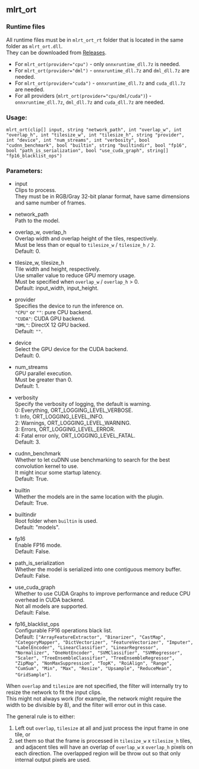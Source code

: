 ## mlrt_ort

### Runtime files

All runtime files must be in `mlrt_ort_rt` folder that is located in the same folder as `mlrt_ort.dll`.<br>
They can be downloaded from [Releases](https://github.com/Asd-g/avs-mlrt/releases).

- For `mlrt_ort(provider="cpu")` - only `onnxruntime_dll.7z` is needed.
- For `mlrt_ort(provider="dml")` - `onnxruntime_dll.7z` and `dml_dll.7z` are needed.
- For `mlrt_ort(provider="cuda")` - `onnxruntime_dll.7z` and `cuda_dll.7z` are needed.
- For all providers (`mlrt_ort(provider="cpu/dml/cuda")`) - `onnxruntime_dll.7z`, `dml_dll.7z` and `cuda_dll.7z` are needed.

### Usage:

```
mlrt_ort(clip[] input, string "network_path", int "overlap_w", int "overlap_h", int "tilesize_w", int "tilesize_h", string "provider", int "device", int "num_streams", int "verbosity", bool "cudnn_benchmark", bool "builtin", string "builtindir", bool "fp16", bool "path_is_serialization", bool "use_cuda_graph", string[] "fp16_blacklist_ops")
```

### Parameters:

- input<br>
    Clips to process.<br>
    They must be in RGB/Gray 32-bit planar format, have same dimensions and same number of frames.

- network_path<br>
    Path to the model.

- overlap_w, overlap_h<br>
    Overlap width and overlap height of the tiles, respectively.<br>
    Must be less than or equal to `tilesize_w` / `tilesize_h` `/` `2`.<br>
    Default: 0.

- tilesize_w, tilesize_h<br>
    Tile width and height, respectively.<br>
    Use smaller value to reduce GPU memory usage.<br>
    Must be specified when `overlap_w` / `overlap_h` > 0.<br>
    Default: input_width, input_height.

- provider<br>
    Specifies the device to run the inference on.<br>
    `"CPU"` or `""`: pure CPU backend.<br>
    `"CUDA"`: CUDA GPU backend.<br>
    `"DML"`: DirectX 12 GPU backed.<br>
    Default: `""`.

- device<br>
    Select the GPU device for the CUDA backend.<br>
    Default: 0.

- num_streams<br>
    GPU parallel execution.<br>
    Must be greater than 0.<br>
    Default: 1.

- verbosity<br>
    Specify the verbosity of logging, the default is warning.<br>
    0: Everything, ORT_LOGGING_LEVEL_VERBOSE.<br>
    1: Info, ORT_LOGGING_LEVEL_INFO.<br>
    2: Warnings, ORT_LOGGING_LEVEL_WARNING.<br>
    3: Errors, ORT_LOGGING_LEVEL_ERROR.<br>
    4: Fatal error only, ORT_LOGGING_LEVEL_FATAL.<br>
    Default: 3.

- cudnn_benchmark<br>
    Whether to let cuDNN use benchmarking to search for the best convolution kernel to use.<br>
    It might incur some startup latency.<br>
    Default: True.

- builtin<br>
    Whether the models are in the same location with the plugin.<br>
    Default: True.

- builtindir<br>
    Root folder when `builtin` is used.<br>
    Default: "models".

- fp16<br>
    Enable FP16 mode.<br>
    Default: False.

- path_is_serialization<br>
    Whether the model is serialized into one contiguous memory buffer.<br>
    Default: False.

- use_cuda_graph<br>
    Whether to use CUDA Graphs to improve performance and reduce CPU overhead in CUDA backend.<br>
    Not all models are supported.<br>
    Default: False.

- fp16_blacklist_ops<br>
    Configurable FP16 operations black list.<br>
    Default: `["ArrayFeatureExtractor", "Binarizer", "CastMap", "CategoryMapper", "DictVectorizer", "FeatureVectorizer", "Imputer", "LabelEncoder", "LinearClassifier", "LinearRegressor", "Normalizer", "OneHotEncoder", "SVMClassifier", "SVMRegressor", "Scaler", "TreeEnsembleClassifier", "TreeEnsembleRegressor", "ZipMap", "NonMaxSuppression", "TopK", "RoiAlign", "Range", "CumSum", "Min", "Max", "Resize", "Upsample", "ReduceMean", "GridSample"]`.

When `overlap` and `tilesize` are not specified, the filter will internally try to resize the network to fit the input clips.<br>
This might not always work (for example, the network might require the width to be divisible by 8), and the filter will error out in this case.

The general rule is to either:
1. Left out `overlap`, `tilesize` at all and just process the input frame in one tile, or
2. set them so that the frame is processed in `tilesize_w` x `tilesize_h` tiles, and adjacent tiles will have an overlap of `overlap_w` x `overlap_h` pixels on each direction. The overlapped region will be throw out so that only internal output pixels are used.
